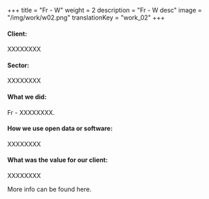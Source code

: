 +++
title = "Fr - W"
weight = 2
description = "Fr - W desc"
image = "/img/work/w02.png"
translationKey = "work_02"
+++

<h4>Client:</h4> <a><href = "XXXXXXXX">XXXXXXXX</a>

<h4>Sector:</h4> <a>XXXXXXXX</a>

<h4>What we did:</h4> 
<p>
Fr - XXXXXXXX.
</p>

<h4>How we use open data or software:</h4>
<p>
XXXXXXXX
</p>

<h4>What was the value for our client:</h4>
<p>
XXXXXXXX
</p>

<p>
More info can be found <a><href = "XXXXXXXX">here</a>.
</p>


